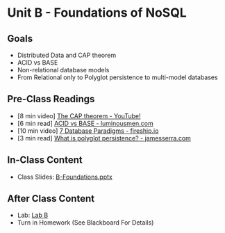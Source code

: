 # Unit B - Foundations of NoSQL

## Goals

- Distributed Data and CAP theorem  
- ACID vs BASE  
- Non-relational database models  
- From Relational only to Polyglot persistence to multi-model databases  

## Pre-Class Readings

- [8 min video] [The CAP theorem - YouTube!](https://www.youtube.com/watch?v=k-Yaq8AHlFA)
- [6 min read] [ACID vs BASE - luminousmen.com ](https://luminousmen.com/post/acid-vs-base-comparison-of-two-design-philosophies)
- [10 min video] [7 Database Paradigms - fireship.io](https://fireship.io/lessons/top-seven-database-paradigms/)
- [3 min read] [What is polyglot persistence? - jamesserra.com](https://www.jamesserra.com/archive/2015/07/what-is-polyglot-persistence/)

## In-Class Content

- Class Slides: [B-Foundations.pptx](B-Foundations.pptx)

## After Class Content

- Lab: [Lab B](Lab-B.md)
- Turn in Homework (See Blackboard For Details)